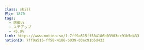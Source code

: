 ```yaml
---
class: skill
界力: 1870
tags:
  - 防御力
  - ステアップ
  - +5.0%
link: https://www.notion.so/1-7ff9a515ff584186b03903ec91b5d433
notionID: 7ff9a515-ff58-4186-b039-03ec91b5d433
---
```

